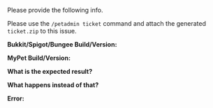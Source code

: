 Please provide the following info.

Please use the `/petadmin ticket` command and attach the generated `ticket.zip` to this issue.

**Bukkit/Spigot/Bungee Build/Version:**

**MyPet Build/Version:**

**What is the expected result?**

**What happens instead of that?**

**Error:**
